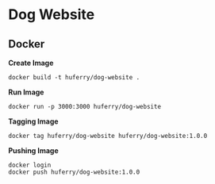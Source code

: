 # Dog Website

## Docker

**Create Image**
```shell
docker build -t huferry/dog-website .
```

**Run Image**
```shell
docker run -p 3000:3000 huferry/dog-website 
```

**Tagging Image**
```shell
docker tag huferry/dog-website huferry/dog-website:1.0.0
```

**Pushing Image**
```shell
docker login
docker push huferry/dog-website:1.0.0
```

